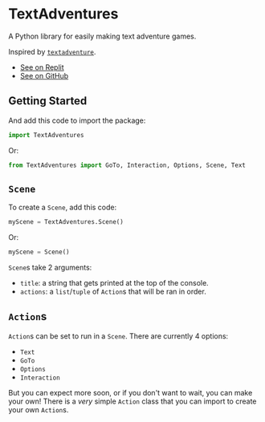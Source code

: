 # TextAdventures

A Python library for easily making text adventure games.

Inspired by [`textadventure`](https://pypi.org/project/textadventure/).

* [See on Replit](https://replit.com/@QwertyQwerty54/TextAdventures)
* [See on GitHub](https://github.com/Qwerty-Qwerty88/Text-Adventures)

## Getting Started

<!--
Install the library using `pip` or your package manager of choice:

```
pip install TextAdventures
```
-->

And add this code to import the package:

```python
import TextAdventures
```

Or:

```python
from TextAdventures import GoTo, Interaction, Options, Scene, Text
```

## `Scene`

To create a `Scene`, add this code:

```python
myScene = TextAdventures.Scene()
```

Or:

```python
myScene = Scene()
```

`Scene`s take 2 arguments:

- `title`: a string that gets printed at the top of the console.
- `actions`: a `list`/`tuple` of `Action`s that will be ran in order.

## `Action`s

`Action`s can be set to run in a `Scene`. There are currently 4 options:

- `Text`
- `GoTo`
- `Options`
- `Interaction`

But you can expect more soon, or if you don't want to wait, you can make your own! There is a _very_ simple `Action` class that you can import to create your own `Action`s.
